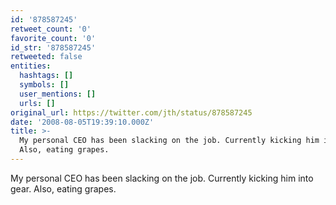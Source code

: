 ```yaml
---
id: '878587245'
retweet_count: '0'
favorite_count: '0'
id_str: '878587245'
retweeted: false
entities:
  hashtags: []
  symbols: []
  user_mentions: []
  urls: []
original_url: https://twitter.com/jth/status/878587245
date: '2008-08-05T19:39:10.000Z'
title: >-
  My personal CEO has been slacking on the job. Currently kicking him into gear.
  Also, eating grapes.
---
```


My personal CEO has been slacking on the job. Currently kicking him into gear. Also, eating grapes.